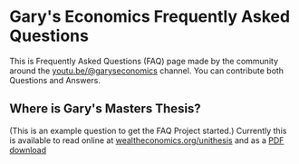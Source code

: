 # Gary's Economics Frequently Asked Questions

This is Frequently Asked Questions (FAQ) page made by the community around the [youtu.be/@garyseconomics](https://www.youtube.com/@garyseconomics) channel.
You can contribute both Questions and Answers.

## Where is Gary's Masters Thesis?

(This is an example question to get the FAQ Project started.)
Currently this is available to read online at [wealtheconomics.org/unithesis](https://www.wealtheconomics.org/unithesis/) and as a [PDF download](https://www.wealtheconomics.org/wp-content/uploads/2023/03/Stevenson-2019.pdf)

